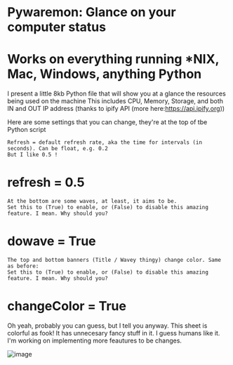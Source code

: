 # Pywaremon: Glance on your computer status
# Works on everything running \*NIX, Mac, Windows, anything Python

I present a little 8kb Python file that will show you at a glance the resources being used on the machine
This includes CPU, Memory, Storage, and both IN and OUT IP address (thanks to ipify API (more here:https://api.ipify.org))

Here are some settings that you can change, they're at the top of tbe Python script

	Refresh = default refresh rate, aka the time for intervals (in seconds). Can be float, e.g. 0.2
	But I like 0.5 !
# refresh = 0.5

	At the bottom are some waves, at least, it aims to be.
	Set this to (True) to enable, or (False) to disable this amazing feature. I mean. Why should you?
# dowave = True

	The top and bottom banners (Title / Wavey thingy) change color. Same as before:
	Set this to (True) to enable, or (False) to disable this amazing feature. I mean. Why should you?
# changeColor = True

Oh yeah, probably you can guess, but I tell you anyway.
This sheet is colorful as fook!
It has unnecesary fancy stuff in it.
I guess humans like it.
I'm working on implementing more feautures to be changes.

![image](https://user-images.githubusercontent.com/36036245/48550671-ba87b700-e8d3-11e8-949a-e58c2287651d.png)
